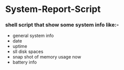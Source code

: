 # System-Report-Script
### shell script that show some system info like:- 
- general system info 
- date
- uptime
- sll disk spaces
- snap shot of memory usage now
- battery info 





